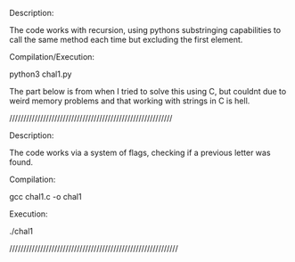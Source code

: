 Description:

The code works with recursion, using pythons substringing capabilities to call the same method each time but excluding the first element.

Compilation/Execution:

python3 chal1.py



The part below is from when I tried to solve this using C, but couldnt due to weird memory problems and that working with strings in C is hell. 


//////////////////////////////////////////////////////////

Description:

The code works via a system of flags, checking if a previous letter was found.

Compilation:

gcc chal1.c -o chal1

Execution:

./chal1

////////////////////////////////////////////////////////////


